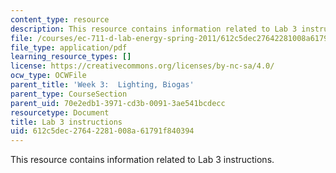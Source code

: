 ```yaml
---
content_type: resource
description: This resource contains information related to Lab 3 instructions.
file: /courses/ec-711-d-lab-energy-spring-2011/612c5dec27642281008a61791f840394_MITEC_711S11_lab3.pdf
file_type: application/pdf
learning_resource_types: []
license: https://creativecommons.org/licenses/by-nc-sa/4.0/
ocw_type: OCWFile
parent_title: 'Week 3:  Lighting, Biogas'
parent_type: CourseSection
parent_uid: 70e2edb1-3971-cd3b-0091-3ae541bcdecc
resourcetype: Document
title: Lab 3 instructions
uid: 612c5dec-2764-2281-008a-61791f840394
---
```

This resource contains information related to Lab 3 instructions.